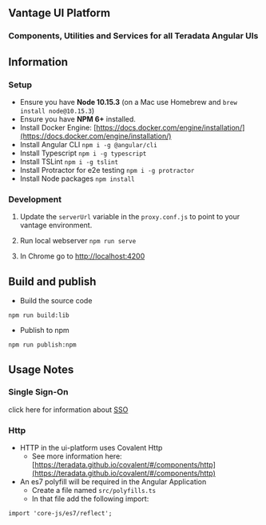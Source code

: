 ## Vantage UI Platform

### Components, Utilities and Services for all Teradata Angular UIs

## Information

### Setup

* Ensure you have **Node 10.15.3** (on a Mac use Homebrew and `brew install node@10.15.3`)
* Ensure you have **NPM 6+** installed.
* Install Docker Engine: [https://docs.docker.com/engine/installation/](https://docs.docker.com/engine/installation/)
* Install Angular CLI `npm i -g @angular/cli`
* Install Typescript `npm i -g typescript`
* Install TSLint `npm i -g tslint`
* Install Protractor for e2e testing `npm i -g protractor`
* Install Node packages `npm install`

### Development

1. Update the `serverUrl` variable in the `proxy.conf.js` to point to your vantage environment.

2. Run local webserver `npm run serve`

3. In Chrome go to [http://localhost:4200](http://localhost:4200)

## Build and publish

* Build the source code

`npm run build:lib`

* Publish to npm

`npm run publish:npm`

## Usage Notes

### Single Sign-On

click here for information about [SSO](./docs/SSOINFO.md)

### Http

* HTTP in the ui-platform uses Covalent Http
  * See more information here: [https://teradata.github.io/covalent/#/components/http](https://teradata.github.io/covalent/#/components/http)
* An es7 polyfill will be required in the Angular Application
  * Create a file named `src/polyfills.ts`
  * In that file add the following import:
```
import 'core-js/es7/reflect';
```
